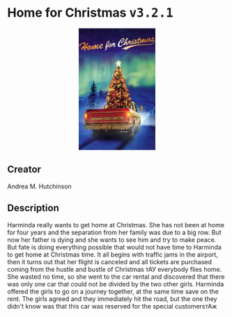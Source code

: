 
# Home for Christmas <kbd>v3.2.1</kbd>

<center>
  <img src="./cover-1024.jpg"/>
</center>

## Creator
Andrea M. Hutchinson

## Description
Harminda really wants to get home at Christmas. She has not been at home for four years and the separation from her family was due to a big row. But now her father is dying and she wants to see him and try to make peace. But fate is doing everything possible that would not have time to Harminda to get home at Christmas time. It all begins with traffic jams in the airport, then it turns out that her flight is canceled and all tickets are purchased coming from the hustle and bustle of Christmas тАУ everybody flies home. She wasted no time, so she went to the car rental and discovered that there was only one car that could not be divided by the two other girls. Harminda offered the girls to go on a journey together, at the same time save on the rent. The girls agreed and they immediately hit the road, but the one they didn't know was that this car was reserved for the special customersтАж
